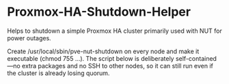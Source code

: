 # Proxmox-HA-Shutdown-Helper
Helps to shutdown a simple Proxmox HA cluster primarily used with NUT for power outages.


Create /usr/local/sbin/pve-nut-shutdown on every node and make it executable (chmod 755 …).
The script below is deliberately self-contained—no extra packages and no SSH to other nodes, so it can still run even if the cluster is already losing quorum.
